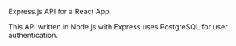 Express.js API for a React App.

This API written in Node.js with Express uses PostgreSQL for user authentication.